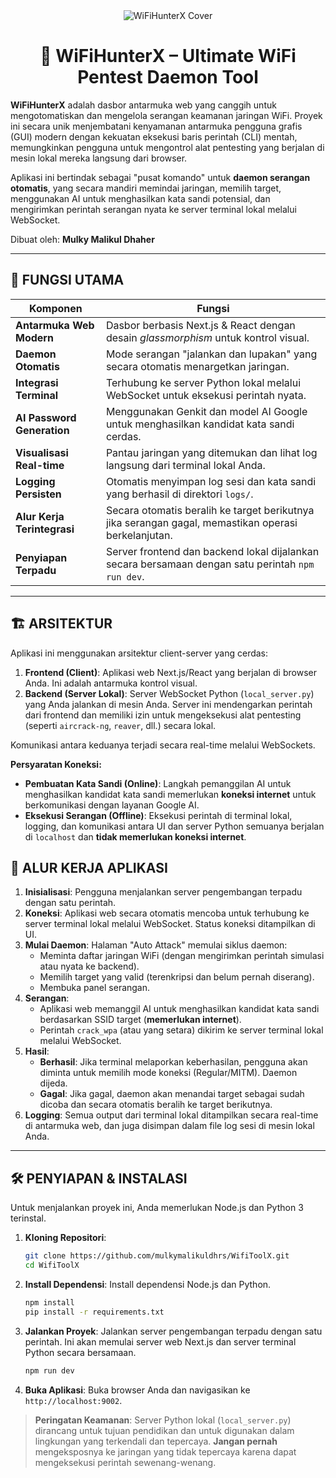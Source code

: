 <div align="center">
  <img src="https://placehold.co/1200x400.png" alt="WiFiHunterX Cover" data-ai-hint="hacker network">
  <h1 align="center">🧠 WiFiHunterX – Ultimate WiFi Pentest Daemon Tool</h1>
</div>

**WiFiHunterX** adalah dasbor antarmuka web yang canggih untuk mengotomatiskan dan mengelola serangan keamanan jaringan WiFi. Proyek ini secara unik menjembatani kenyamanan antarmuka pengguna grafis (GUI) modern dengan kekuatan eksekusi baris perintah (CLI) mentah, memungkinkan pengguna untuk mengontrol alat pentesting yang berjalan di mesin lokal mereka langsung dari browser.

Aplikasi ini bertindak sebagai "pusat komando" untuk **daemon serangan otomatis**, yang secara mandiri memindai jaringan, memilih target, menggunakan AI untuk menghasilkan kata sandi potensial, dan mengirimkan perintah serangan nyata ke server terminal lokal melalui WebSocket.

Dibuat oleh: **Mulky Malikul Dhaher**

---

## 🔩 FUNGSI UTAMA

| Komponen                 | Fungsi                                                                       |
| ------------------------ | ---------------------------------------------------------------------------- |
| **Antarmuka Web Modern** | Dasbor berbasis Next.js & React dengan desain *glassmorphism* untuk kontrol visual. |
| **Daemon Otomatis**      | Mode serangan "jalankan dan lupakan" yang secara otomatis menargetkan jaringan.   |
| **Integrasi Terminal**   | Terhubung ke server Python lokal melalui WebSocket untuk eksekusi perintah nyata. |
| **AI Password Generation** | Menggunakan Genkit dan model AI Google untuk menghasilkan kandidat kata sandi cerdas. |
| **Visualisasi Real-time**| Pantau jaringan yang ditemukan dan lihat log langsung dari terminal lokal Anda.    |
| **Logging Persisten**    | Otomatis menyimpan log sesi dan kata sandi yang berhasil di direktori `logs/`.   |
| **Alur Kerja Terintegrasi**  | Secara otomatis beralih ke target berikutnya jika serangan gagal, memastikan operasi berkelanjutan. |
| **Penyiapan Terpadu**   | Server frontend dan backend lokal dijalankan secara bersamaan dengan satu perintah `npm run dev`. |

---

## 🏗️ ARSITEKTUR

Aplikasi ini menggunakan arsitektur client-server yang cerdas:
1.  **Frontend (Client)**: Aplikasi web Next.js/React yang berjalan di browser Anda. Ini adalah antarmuka kontrol visual.
2.  **Backend (Server Lokal)**: Server WebSocket Python (`local_server.py`) yang Anda jalankan di mesin Anda. Server ini mendengarkan perintah dari frontend dan memiliki izin untuk mengeksekusi alat pentesting (seperti `aircrack-ng`, `reaver`, dll.) secara lokal.

Komunikasi antara keduanya terjadi secara real-time melalui WebSockets.

**Persyaratan Koneksi:**
- **Pembuatan Kata Sandi (Online)**: Langkah pemanggilan AI untuk menghasilkan kandidat kata sandi memerlukan **koneksi internet** untuk berkomunikasi dengan layanan Google AI.
- **Eksekusi Serangan (Offline)**: Eksekusi perintah di terminal lokal, logging, dan komunikasi antara UI dan server Python semuanya berjalan di `localhost` dan **tidak memerlukan koneksi internet**.

## 🔄 ALUR KERJA APLIKASI

1.  **Inisialisasi**: Pengguna menjalankan server pengembangan terpadu dengan satu perintah.
2.  **Koneksi**: Aplikasi web secara otomatis mencoba untuk terhubung ke server terminal lokal melalui WebSocket. Status koneksi ditampilkan di UI.
3.  **Mulai Daemon**: Halaman "Auto Attack" memulai siklus daemon:
    *   Meminta daftar jaringan WiFi (dengan mengirimkan perintah simulasi atau nyata ke backend).
    *   Memilih target yang valid (terenkripsi dan belum pernah diserang).
    *   Membuka panel serangan.
4.  **Serangan**:
    *   Aplikasi web memanggil AI untuk menghasilkan kandidat kata sandi berdasarkan SSID target (**memerlukan internet**).
    *   Perintah `crack_wpa` (atau yang setara) dikirim ke server terminal lokal melalui WebSocket.
5.  **Hasil**:
    *   **Berhasil**: Jika terminal melaporkan keberhasilan, pengguna akan diminta untuk memilih mode koneksi (Regular/MITM). Daemon dijeda.
    *   **Gagal**: Jika gagal, daemon akan menandai target sebagai sudah dicoba dan secara otomatis beralih ke target berikutnya.
6.  **Logging**: Semua output dari terminal lokal ditampilkan secara real-time di antarmuka web, dan juga disimpan dalam file log sesi di mesin lokal Anda.

---

## 🛠️ PENYIAPAN & INSTALASI

Untuk menjalankan proyek ini, Anda memerlukan Node.js dan Python 3 terinstal.

1.  **Kloning Repositori**:
    ```bash
    git clone https://github.com/mulkymalikuldhrs/WifiToolX.git
    cd WifiToolX
    ```

2.  **Install Dependensi**:
    Install dependensi Node.js dan Python.
    ```bash
    npm install
    pip install -r requirements.txt
    ```

3.  **Jalankan Proyek**:
    Jalankan server pengembangan terpadu dengan satu perintah. Ini akan memulai server web Next.js dan server terminal Python secara bersamaan.
    ```bash
    npm run dev
    ```

4.  **Buka Aplikasi**:
    Buka browser Anda dan navigasikan ke `http://localhost:9002`.

> **Peringatan Keamanan**: Server Python lokal (`local_server.py`) dirancang untuk tujuan pendidikan dan untuk digunakan dalam lingkungan yang terkendali dan tepercaya. **Jangan pernah** mengeksposnya ke jaringan yang tidak tepercaya karena dapat mengeksekusi perintah sewenang-wenang.